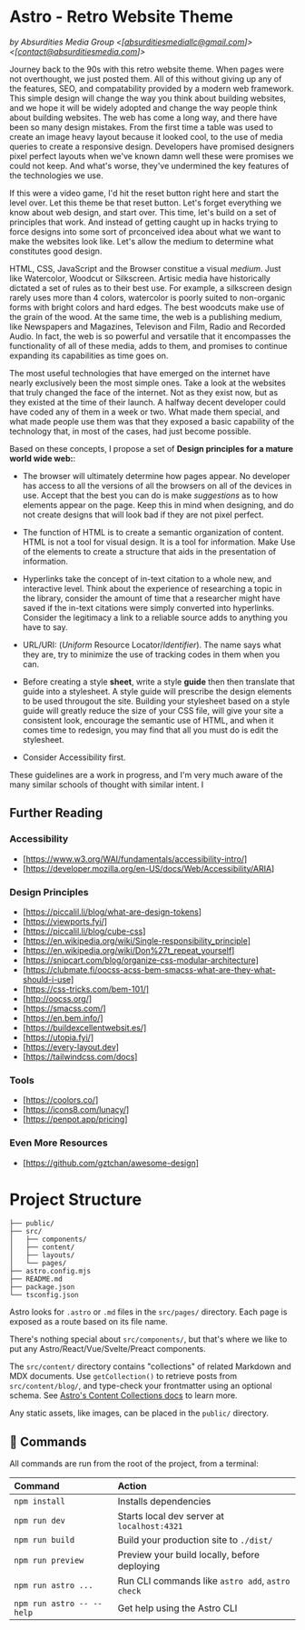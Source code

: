 # Astro - Retro Website Theme
*by Absurdities Media Group <[absurditiesmediallc@gmail.com]> <[contact@absurditiesmedia.com]>* 

Journey back to the 90s with this retro website theme. When pages were not
overthought, we just posted them. All of this without giving up any of the
features, SEO, and compatability provided by a modern web framework. This
simple design will change the way you think about building websites, and
we hope it will be widely adopted and change the way people think about
building websites. The web has come a long way, and there have been so many 
design mistakes. From the first time a table was used to create an image 
heavy layout because it looked cool, to the use of media queries to create
a responsive design. Developers have promised designers pixel perfect layouts
when we've known damn well these were promises we could not keep. And what's 
worse, they've undermined the key features of the technologies we use.

If this were a video game, I'd hit the reset button right here and start the
level over. Let this theme be that reset button. Let's forget everything we
know about web design, and start over. This time, let's build on a set of 
principles that work. And instead of getting caught up in hacks trying to 
force designs into some sort of prconceived idea about what we want to 
make the websites look like. Let's allow the medium to determine what 
constitutes good design. 

HTML, CSS, JavaScript and the Browser constitue a visual *medium*. 
Just like  Watercolor, Woodcut or Silkscreen. Artisic media have historically 
dictated a set of rules as to their best use. For example, a silkscreen design
rarely uses more than 4 colors, watercolor is poorly suited to non-organic 
forms with bright colors and hard edges. The best woodcuts make use of the 
grain of the wood. At the same time, the web is a publishing medium, like 
Newspapers and Magazines, Televison and Film, Radio and Recorded Audio. 
In fact, the web is so powerful and versatile that it encompasses the 
functionality of all of these media, adds to them, and promises to continue
expanding its capabilities as time goes on.    

The most useful technologies that have emerged on the internet have nearly 
exclusively been the most simple ones. Take a look at the websites that
truly changed the face of the internet. Not as they exist now, but as they
existed at the time of their launch. A halfway decent developer could have
coded any of them in a week or two. What made them special, and what made 
people use them was that they exposed a basic capability of the technology 
that, in most of the cases, had just become possible. 

Based on these concepts, I propose a set of **Design principles for a mature
world wide web:**:

- The browser will ultimately determine how pages appear. No developer has 
  access to all the versions of all the browsers on all of the devices in
  use. Accept that the best you can do is make *suggestions* as to how 
  elements appear on the page. Keep this in mind when designing, and do
  not create designs that will look bad if they are not pixel perfect.
 
- The function of HTML is to create a semantic organization of content. 
  HTML is not a tool for visual design. It is a tool for information. Make
  Use of the elements to create a structure that aids in the presentation of
  information.

- Hyperlinks take the concept of in-text citation to a whole new, and 
  interactive level. Think about the experience of researching a topic
  in the library, consider the amount of time that a researcher might have
  saved if the in-text citations were simply converted into hyperlinks. 
  Consider the legitimacy a link to a reliable source adds to anything
  you have to say.

- URL/URI: (*Uniform* Resource Locator/*Identifier*). The name says what
  they are, try to minimize the use of tracking codes in them when you
  can. 

- Before creating a style **sheet**, write a style **guide** then 
  then translate that guide into a stylesheet. A style guide will prescribe
  the design elements to be used througout the site. Building your 
  stylesheet based on a style guide will greatly reduce the size of 
  your CSS file, will give your site a consistent look, encourage the 
  semantic use of HTML, and when it comes time to redesign, you may find
  that all you must do is edit the stylesheet.

- Consider Accessibility first. 

These guidelines are a work in progress, and I'm very much aware of the many 
similar schools of thought with similar intent. I 

## Further Reading

### Accessibility
- [https://www.w3.org/WAI/fundamentals/accessibility-intro/]
- [https://developer.mozilla.org/en-US/docs/Web/Accessibility/ARIA]

### Design Principles
- [https://piccalil.li/blog/what-are-design-tokens]
- [https://viewports.fyi/]
- [https://piccalil.li/blog/cube-css]
- [https://en.wikipedia.org/wiki/Single-responsibility_principle]
- [https://en.wikipedia.org/wiki/Don%27t_repeat_yourself]
- [https://snipcart.com/blog/organize-css-modular-architecture]
- [https://clubmate.fi/oocss-acss-bem-smacss-what-are-they-what-should-i-use]
- [https://css-tricks.com/bem-101/]
- [http://oocss.org/]
- [https://smacss.com/]
- [https://en.bem.info/]
- [https://buildexcellentwebsit.es/]
- [https://utopia.fyi/]
- [https://every-layout.dev]
- [https://tailwindcss.com/docs]


### Tools
- [https://coolors.co/]
- [https://icons8.com/lunacy/]
- [https://penpot.app/pricing]


### Even More Resources
- [https://github.com/gztchan/awesome-design]


# Project Structure

```text
├── public/
├── src/
│   ├── components/
│   ├── content/
│   ├── layouts/
│   └── pages/
├── astro.config.mjs
├── README.md
├── package.json
└── tsconfig.json
```

Astro looks for `.astro` or `.md` files in the `src/pages/` directory. Each page is exposed as a route based on its file name.

There's nothing special about `src/components/`, but that's where we like to put any Astro/React/Vue/Svelte/Preact components.

The `src/content/` directory contains "collections" of related Markdown and MDX documents. Use `getCollection()` to retrieve posts from `src/content/blog/`, and type-check your frontmatter using an optional schema. See [Astro's Content Collections docs](https://docs.astro.build/en/guides/content-collections/) to learn more.

Any static assets, like images, can be placed in the `public/` directory.

## 🧞 Commands

All commands are run from the root of the project, from a terminal:

| Command                   | Action                                           |
| :------------------------ | :----------------------------------------------- |
| `npm install`             | Installs dependencies                            |
| `npm run dev`             | Starts local dev server at `localhost:4321`      |
| `npm run build`           | Build your production site to `./dist/`          |
| `npm run preview`         | Preview your build locally, before deploying     |
| `npm run astro ...`       | Run CLI commands like `astro add`, `astro check` |
| `npm run astro -- --help` | Get help using the Astro CLI                     |


